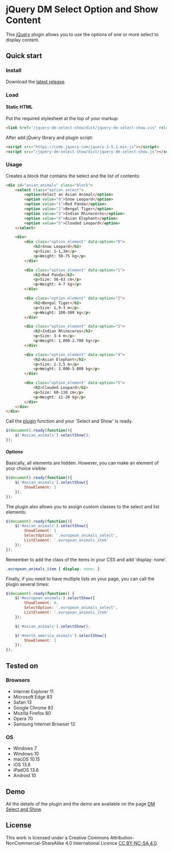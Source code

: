 # jQuery DM Select Option and Show Content

This [jQuery](https://jquery.com/) plugin allows you to use the options of one or more select to display content.

## Quick start

### Install

Download the [latest release](https://github.com/davidemancuso/jquery-dm-select-show/releases).

### Load

#### Static HTML

Put the required stylesheet at the top of your markup:

```html
<link href="/jquery-dm-select-show/dist/jquery-dm-select-show.css" rel="stylesheet" type="text/css" media="all">
```

After add jQuery library and plugin script:

```html
<script src="https://code.jquery.com/jquery-3.5.1.min.js"></script>
<script src="/jquery-dm-select-show/dist/jquery-dm-select-show.js"></script>
```

### Usage

Creates a block that contains the select and the list of contents:

```html
<div id="asian_animals" class="block">
    <select class="option_select">
        <option>Select an Asian Animal</option>
        <option value="0">Snow Leopard</option>
        <option value="1">Red Panda</option>
        <option value="2">Bengal Tiger</option>
        <option value="3">Indian Rhinoceros</option>
        <option value="4">Asian Elephant</option>
        <option value="5">Clouded Leopard</option>
    </select>

    <div>
        <div class="option_element" data-option="0">
            <h2>Snow Leopard</h2>
            <p>Size: 1-1,3m</p>
            <p>Weight: 50-75 kg</p>
        </div>

        <div class="option_element" data-option="1">
            <h2>Red Panda</h2>
            <p>Size: 56-63 cm</p>
            <p>Weight: 4-7 kg</p>
        </div>

        <div class="option_element" data-option="2">
            <h2>Bengal Tiger</h2>
            <p>Size: 1,9-3 m</p>
            <p>Weight: 100-300 kg</p>
        </div>

        <div class="option_element" data-option="3">
            <h2>Indian Rhinoceros</h2>
            <p>Size: 3-4 m</p>
            <p>Weight: 1.800-2.700 kg</p>
        </div>

        <div class="option_element" data-option="4">
            <h2>Asian Elephant</h2>
            <p>Size: 2-3,5 m</p>
            <p>Weight: 3.000-5.000 kg</p>
        </div>

        <div class="option_element" data-option="5">
            <h2>Clouded Leopard</h2>
            <p>Size: 60-110 cm</p>
            <p>Weight: 11-20 kg</p>
        </div>
    </div>
</div>
```

Call the [plugin](https://learn.jquery.com/plugins/) function and your 'Select and Show' is ready.

```javascript
$(document).ready(function(){
    $('#asian_animals').selectShow();
});
```

#### Options

Basically, all elements are hidden. However, you can make an element of your choice visible:

```javascript
$(document).ready(function(){
    $('#asian_animals').selectShow({
        ShowElement: 1
    });
});
```

The plugin also allows you to assign custom classes to the select and list elements:

```javascript
$(document).ready(function(){
    $('#asian_animals').selectShow({
        ShowElement: 1
        SelectOption: '.european_animals_select',
        ListElement: '.european_animals_item'
    });
});
```

Remember to add the class of the items in your CSS and add 'display: none'.

```css
.european_animals_item { display: none; }
```

Finally, if you need to have multiple lists on your page, you can call the plugin several times:

```javascript
$(document).ready(function() {
    $('#european_animals').selectShow({
        ShowElement: 0,
        SelectOption: '.european_animals_select',
        ListElement: '.european_animals_item'
    });

    $('#asian_animals').selectShow();

    $('#north_america_animals').selectShow({
        ShowElement: 1
    });
});
```

## Tested on

### Browsers

+ Internet Explorer 11
+ Microsoft Edge 83
+ Safari 13
+ Google Chrome 83
+ Mozilla Firefox 80
+ Opera 70
+ Samsung Internet Browser 12

### OS

+ Windows 7
+ Windows 10
+ macOS 10.15
+ iOS 13.6
+ iPadOS 13.6
+ Android 10

## Demo

All the details of the plugin and the demo are available on the page [DM Select and Show](https://davidemancuso.studio/plugins/dm-select-show/).

## License

This work is licensed under a Creative Commons Attribution-NonCommercial-ShareAlike 4.0 International Licence [CC BY-NC-SA 4.0](LICENSE).
